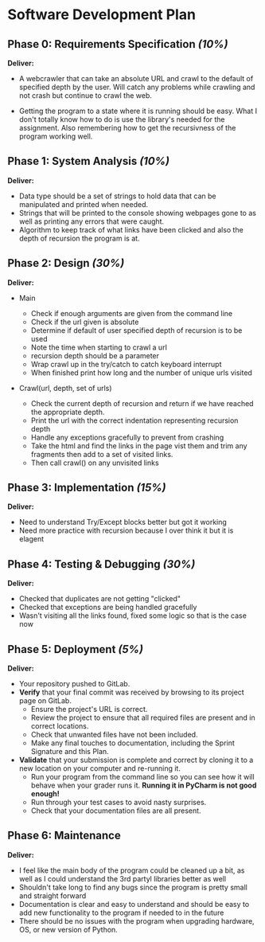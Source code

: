 # Software Development Plan

## Phase 0: Requirements Specification *(10%)*

**Deliver:**

* A webcrawler that can take an absolute URL and crawl to the default of specified depth by the user. Will catch any
problems while crawling and not crash but continue to crawl the web.

* Getting the program to a state where it is running should be easy. What I don't totally know how to do is use the
library's needed for the assignment. Also remembering how to get the recursivness of the program working well.



## Phase 1: System Analysis *(10%)*

**Deliver:**

* Data type should be a set of strings to hold data that can be manipulated and printed when needed.
* Strings that will be printed to the console showing webpages gone to as well as printing any errors that were caught.
* Algorithm to keep track of what links have been clicked and also the depth of recursion the program is at.

## Phase 2: Design *(30%)*

**Deliver:**

* Main
  * Check if enough arguments are given from the command line
  * Check if the url given is absolute
  * Determine if default of user specified depth of recursion is to be used
  * Note the time when starting to crawl a url
  * recursion depth should be a parameter
  * Wrap crawl up in the try/catch to catch keyboard interrupt
  * When finished print how long and the number of unique urls visited

* Crawl(url, depth, set of urls)
  * Check the current depth of recursion and return if we have reached the appropriate depth.
  * Print the url with the correct indentation representing recursion depth
  * Handle any exceptions gracefully to prevent from crashing
  * Take the html and find the links in the page vist them and trim any fragments then add to a set of visited links.
  * Then call crawl() on any unvisited links

## Phase 3: Implementation *(15%)*

**Deliver:**

* Need to understand Try/Except blocks better but got it working
* Need more practice with recursion because I over think it but it is elagent


## Phase 4: Testing & Debugging *(30%)*

**Deliver:**

* Checked that duplicates are not getting "clicked"
* Checked that exceptions are being handled gracefully
* Wasn't visiting all the links found, fixed some logic so that is the case now

## Phase 5: Deployment *(5%)*

**Deliver:**

*   Your repository pushed to GitLab.
*   **Verify** that your final commit was received by browsing to its project page on GitLab.
    *   Ensure the project's URL is correct.
    *   Review the project to ensure that all required files are present and in correct locations.
    *   Check that unwanted files have not been included.
    *   Make any final touches to documentation, including the Sprint Signature and this Plan.
*   **Validate** that your submission is complete and correct by cloning it to a new location on your computer and re-running it.
	*	Run your program from the command line so you can see how it will behave when your grader runs it.  **Running it in PyCharm is not good enough!**
    *   Run through your test cases to avoid nasty surprises.
    *   Check that your documentation files are all present.


## Phase 6: Maintenance

**Deliver:**

* I feel like the main body of the program could be cleaned up a bit, as well as I could understand the 3rd partyl
libraries better as well
* Shouldn't take long to find any bugs since the program is pretty small and straight forward
* Documentation is clear and easy to understand and should be easy to add new functionality to the program if needed to
in the future
* There should be no issues with the program when upgrading hardware, OS, or new version of Python.
